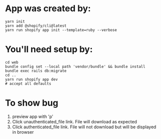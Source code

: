 
# App was created by:
```
yarn init
yarn add @shopify/cli@latest
yarn run shopify app init --template=ruby --verbose
```

# You'll need setup by:
```
cd web
bundle config set --local path 'vendor/bundle' && bundle install
bundle exec rails db:migrate
cd ..
yarn run shopify app dev
# accept all defaults
```

# To show bug
1. preview app with 'p'
2. Click unauthenticated_file link.  File will download as expected
3. Click authenticated_file link.  File will not download but will be displayed in browser
